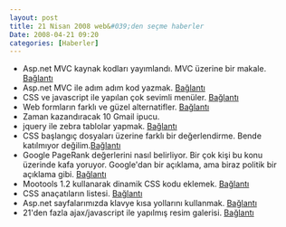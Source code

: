 ```yaml
---
layout: post
title: 21 Nisan 2008 web&#039;den seçme haberler
Date: 2008-04-21 09:20
categories: [Haberler]
---
```


-   Asp.net MVC kaynak kodları yayımlandı. MVC üzerine bir makale.
    [Bağlantı][]
-   Asp.net MVC ile adım adım kod yazmak. [Bağlantı][1]
-   CSS ve javascript ile yapılan çok sevimli menüler. [Bağlantı][2]
-   Web formların farklı ve güzel alternatifler. [Bağlantı][3]
-   Zaman kazandıracak 10 Gmail ipucu. 
-   jquery ile zebra tablolar yapmak. [Bağlantı][5]
-   CSS başlangıç dosyaları üzerine farklı bir değerlendirme. Bende
    katılmıyor değilim.[Bağlantı][6]
-   Google PageRank değerlerini nasıl belirliyor. Bir çok kişi bu konu
    üzerinde kafa yoruyor. Google'dan bir açıklama, ama biraz politik
    bir açıklama gibi. [Bağlantı][7]
-   Mootools 1.2 kullanarak dinamik CSS kodu eklemek. [Bağlantı][8]
-   CSS anaçatıların listesi. [Bağlantı][9]
-   Asp.net sayfalarımızda klavye kısa yollarını kullanmak.
    [Bağlantı][10]
-   21'den fazla ajax/javascript ile yapılmış resim galerisi.
    [Bağlantı][11]


  [Bağlantı]: http://weblogs.asp.net/scottgu/archive/2008/04/16/asp-net-mvc-source-refresh-preview.aspx
    "asp.net mvc"
  [1]: http://weblogs.asp.net/fredriknormen/archive/2008/04/16/asp-net-mvc-framework-2-a-step-by-step-guide-to-create-a-simple-web-application.aspx
    "asp.net mvc kod yaz"
  [2]: http://www.noupe.com/css/multilevel-drop-down-navigation-menus-examples-and-tutorials.html
    "menü örnekleri"
  [3]: http://www.smashingmagazine.com/2008/04/17/web-form-design-modern-solutions-and-creative-ideas/
    "güzel web formları"
  [5]: http://skfox.com/2008/04/17/jquery-example-zebra-tables-striping/
    "jquery zebra tablo"
  [6]: http://snook.ca/archives/html_and_css/no_css_reset/
  [7]: http://googlesystem.blogspot.com/2008/04/finding-right-signals-to-rank-search.html
  [8]: http://davidwalsh.name/dynamically-load-stylesheets-mootools
    "dinamik cs kodu eklemek"
  [9]: http://webtecker.com/2008/04/17/list-of-css-frameworks/
    "css anaçatıları"
  [10]: http://www.dotnetcurry.com/ShowArticle.aspx?ID=91&AspxAutoDetectCookieSupport=1
    "kısa yollar"
  [11]: http://ntt.cc/2008/04/08/over-21-beautiful-javascript-and-ajax-based-solutions-to-our-gallery-requirements.html
    "resim galerisi"
